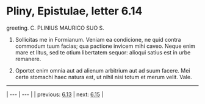 # Pliny, Epistulae, letter 6.14

greeting. C. PLINIUS MAURICO SUO S.



1. Sollicitas me in Formianum. Veniam ea condicione, ne quid contra commodum tuum facias; qua pactione invicem mihi caveo. Neque enim mare et litus, sed te otium libertatem sequor: alioqui satius est in urbe remanere.



2. Oportet enim omnia aut ad alienum arbitrium aut ad suum facere. Mei certe stomachi haec natura est, ut nihil nisi totum et merum velit. Vale.



---

| --- | --- |
| previous: [6.13](../6.13/) | next: [6.15](../6.15/) |